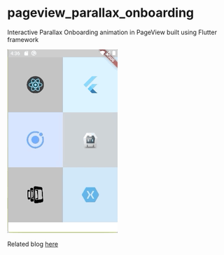 # pageview_parallax_onboarding
Interactive Parallax Onboarding animation in PageView built using Flutter framework

![Animation GIF](https://github.com/harshsharma94/pageview_parallax_onboarding/blob/main/OnboardingParallaxAnimation.gif)

Related blog [here](https://harshsharma94.medium.com/pageview-parallax-animations-in-flutter-9a837818f726)
